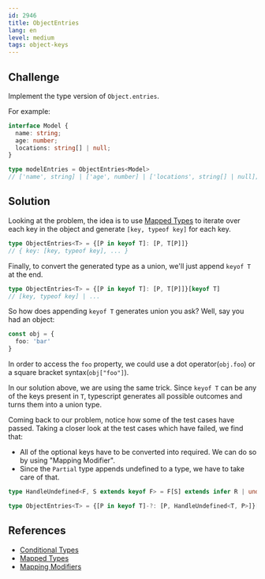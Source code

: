 ```yaml
---
id: 2946
title: ObjectEntries
lang: en
level: medium
tags: object-keys
---
```


## Challenge

Implement the type version of `Object.entries`.

For example:

```ts
interface Model {
  name: string;
  age: number;
  locations: string[] | null;
}

type modelEntries = ObjectEntries<Model>
// ['name', string] | ['age', number] | ['locations', string[] | null];
```

## Solution

Looking at the problem, the idea is to use [Mapped Types](https://www.typescriptlang.org/docs/handbook/2/mapped-types.html) to iterate over each key in the object and generate `[key, typeof key]` for each key.

```ts
type ObjectEntries<T> = {[P in keyof T]: [P, T[P]]}
// { key: [key, typeof key], ... }
```

Finally, to convert the generated type as a union, we'll just append `keyof T` at the end.

```ts
type ObjectEntries<T> = {[P in keyof T]: [P, T[P]]}[keyof T]
// [key, typeof key] | ...
```

So how does appending `keyof T` generates union you ask? Well, say you had an object:

```ts
const obj = {
  foo: 'bar'
}
```

In order to access the `foo` property, we could use a dot operator(`obj.foo`) or a square bracket syntax(`obj["foo"]`).

In our solution above, we are using the same trick. Since `keyof T` can be any of the keys present in `T`, typescript generates all possible outcomes and turns them into a union type.

Coming back to our problem, notice how some of the test cases have passed. Taking a closer look at the test cases which have failed, we find that:

- All of the optional keys have to be converted into required. We can do so by using "Mapping Modifier".
- Since the `Partial` type appends undefined to a type, we have to take care of that.

```ts
type HandleUndefined<F, S extends keyof F> = F[S] extends infer R | undefined ? R : F[S]

type ObjectEntries<T> = {[P in keyof T]-?: [P, HandleUndefined<T, P>]}[keyof T]
```

## References

- [Conditional Types](https://www.typescriptlang.org/docs/handbook/2/conditional-types.html)
- [Mapped Types](https://www.typescriptlang.org/docs/handbook/2/mapped-types.html)
- [Mapping Modifiers](https://www.typescriptlang.org/docs/handbook/2/mapped-types.html#mapping-modifiers)
